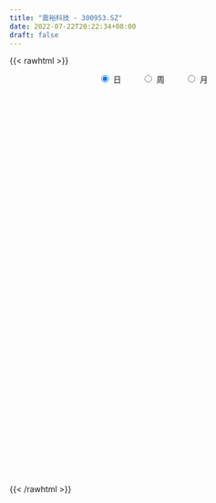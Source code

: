 ```yaml
---
title: "震裕科技 - 300953.SZ"
date: 2022-07-22T20:22:34+08:00
draft: false
---
```

{{< rawhtml >}}
    <div style="text-align: center">
        <label style="padding: 1rem;"><input style="margin-right: .5rem" type="radio" name="period" value="D" checked onclick="period_change(this)">日</label>
        <label style="padding: 1rem;"><input style="margin-right: .5rem" type="radio" name="period" value="W" onclick="period_change(this)">周</label>
        <label style="padding: 1rem;"><input style="margin-right: .5rem" type="radio" name="period" value="M" onclick="period_change(this)">月</label>
    </div>
    <div id="chart" style="height: 700px;"></div> 
    <script type="text/javascript">
        const D_v = [145702.07,144822.83,123323.76,100894.87,75634.67,63100.84,54908.7,45610.31,52425.41,52920.91,37097.73,38816.27,37794.4,45229.2,58926.26,57455.49,38040.42,22759.83,26217.4,27092.7,27567.41,33015.43,28324.55,22886.71,29225.41,46582.59,36323.72,29494.42,26742.69,28339.57,21149.54,15303.97,16992.84,23176.01,14480.44,18058.0,17012.85,16650.81,27128.89,21210.89,49230.08,82774.19,56841.71,56490.94,52840.6,42907.63,29461.24,50396.64,41862.42,32582.75,22829.03,26989.14,40159.66,27284.99,25790.08,30874.06,36427.14,19490.9,13250.04,26500.18,17557.33,18237.23,17567.4,21482.33,16508.47,26950.66,11211.71,22801.64,17387.31,36559.97,25688.58,16801.45,30258.99,20432.46,21284.55,26932.56,27566.79,20260.43,15262.24,24581.53,21838.36,17670.94,18136.12,14202.1,32206.35,15916.66,21847.09,18703.91,16057.64,16287.76,20785.02,28538.26,34573.32,25438.74,23859.2,18356.11,21674.12,23950.54,17787.6,14539.49,15151.75,21519.0,17856.54,21260.92,14326.59,19607.95,15876.71,19089.14,15103.84,14364.77,9585.98,12591.18,38179.38,23159.81,15203.97,20237.79,11555.18,9423.28,10515.51,12821.03,22653.32,20395.72,12955.73,16924.27,18008.27,13932.22,10182.19,15808.61,10430.06,11829.49,13222.45,9690.69,13152.29,11446.82,6202.16,6124.68,7482.04,22488.39,12481.36,15748.74,11098.35,10837.08,13258.08,12737.72,7969.75,13625.78,33688.38,18936.87,17020.15,19520.97,42107.64,42500.04,28038.43,34304.01,27539.84,31827.82,21859.79,14889.81,16927.51,16071.75,17907.01,16785.79,21285.27,17416.9,11297.52,15250.08,6974.14,11462.52,9044.31,6797.1,7340.12,10825.33,9414.25,11505.42,9242.51,9338.62,12197.17,17282.53,8651.32,7824.62,9686.11,5490.84,13222.89,6035.84,7919.45,10187.74,16780.66,10342.53,6097.27,7270.64,10335.99,5930.17,15725.02,9297.25,15382.64,23262.34,20722.28,20249.79,10934.02,8046.21,8501.45,12533.68,18897.16,17485.72,28533.15,18716.27,8853.67,12074.11,15924.96,9844.19,5360.97,9218.16,17005.15,9070.15,19143.53,24831.84,12631.75,11398.29,11080.84,16192.5,15453.69,13595.27,6712.99,4885.61,6391.77,7258.95,11277.66,7279.12,9595.01,7486.46,9735.0,9138.4,8603.27,19601.12,25567.85,11647.31,10738.04,13451.92,8794.49,8049.31,16661.67,29801.66,24996.67,22209.72,24706.78,13607.04,27684.76,17706.7,12078.4,12533.89,7243.01,13302.06,6696.69,5382.85,9040.12,10491.07,12505.18,14013.2,7289.68,13468.05,10549.07,17295.54,9749.41,5544.98,6844.18,7453.61,7110.87,8999.83,10223.13,12211.45,11565.31,9900.94,10950.83,9244.43,7591.36,8294.14,11457.01,5801.58,6630.91,5022.91,5033.28,5493.41,6007.74,9219.36,11407.88,10647.1,9459.3,10971.33,7675.69,12050.85,11874.95,10722.02,30917.17,21220.87,19967.85,18478.87,15822.8,27340.5,26721.92,15431.19,14013.94,13657.48,16745.74,33379.56,15208.36,14226.83,21812.29,13859.79,10163.17,24022.09,24911.17,23283.7,12146.68,13764.79,24002.83,23089.21,32921.34,14294.75,34835.88,17934.26,22267.74,23493.99,15184.55,17676.3,10973.39,15182.41,9501.2,12541.9]
const D_histogram = [0.0,0.7013561254,0.385915413,-0.7196561469,-1.6309899429,-2.2861253291,-2.6415711382,-2.686882569,-2.536328474,-2.6212237149,-2.4922722391,-2.2246216514,-1.8030544508,-1.2883269598,-0.9517677321,-0.4002919617,-0.2666887873,-0.0816694264,0.1822232689,0.2094399794,0.2440382965,0.4653263963,0.6180213054,0.5945039487,0.7571701182,1.0288322483,0.9214558095,0.6196009566,0.594444672,0.5576103387,0.5051819677,0.5128614261,0.4360284381,0.1075947835,-0.0826822991,-0.1506753647,-0.2944687253,-0.2739848553,-0.0431326794,0.1046307599,0.7079780339,1.8272012949,2.233710163,2.5965953907,2.7655217427,2.8615375109,2.6360938814,2.8927192553,3.1174674168,2.8598157868,2.412092884,1.8574661267,1.7278203136,1.5827757383,1.2514715388,1.3457106519,1.6329325586,1.4907327715,1.3150945719,0.4648330574,0.1382633269,-0.0264190395,-0.2883478136,-0.2381855393,-0.2599788397,-0.8069608771,-1.1663175126,-1.271706044,-1.3218082601,-0.3341488899,0.0512595848,0.3088170036,0.5798862674,0.4290781022,0.5849211433,0.9923875932,1.123597226,1.2917480701,1.3998182663,0.6993924829,-0.0482720329,-0.7109361965,-1.5411506534,-2.0783514295,-2.1405374328,-2.1623362499,-1.8151545876,-1.9508456133,-2.1644813683,-2.4382805349,-2.0157589649,-1.0211896104,-0.099510888,0.0027854445,0.8612168008,1.3380458633,1.6497564183,1.2073548623,0.6669180935,0.3803011403,-0.0904472362,-0.364542579,-0.9105277914,-1.0901575086,-1.2331162236,-0.8456460104,-0.605499361,-0.251921039,-0.1713151851,-0.2375584439,-0.4173569223,-0.4473547476,-1.2781446314,-2.015559026,-2.3952882933,-2.2842313009,-2.2548241275,-1.9909217771,-1.6716636628,-1.5884589683,-1.677561828,-1.2707504993,-1.0259209557,-0.5918951716,-0.0466482632,-0.0058075575,0.0096764885,-0.0509167099,-0.1693029154,-0.3096626625,-0.6414407277,-0.7054756619,-0.9215615586,-0.7242969767,-0.5236167977,-0.2918317484,-0.2402982889,0.4695732709,0.9781601776,1.4089147455,1.6821304804,1.9131142576,1.9901162012,1.8197194777,1.6266783593,1.7117593122,2.3297518283,2.6020511255,2.5959901488,2.6740644131,3.4954034495,4.1546720838,4.3620040543,4.9863999064,5.2460893492,5.2445976888,5.1204961299,4.6705965487,4.2125890191,3.8755886653,2.9991293777,2.4088654803,1.6469114096,0.9845658507,0.5332783494,0.3662695945,-0.2132483636,-0.7102999276,-1.2696631853,-1.5391135034,-1.4522275724,-1.6461249585,-1.6006825096,-1.6547637966,-1.6363445571,-1.9296510229,-2.6500090424,-2.4257310135,-2.3144051222,-1.8436671015,-1.4342509537,-1.5607341462,-2.1679978993,-2.5005712592,-3.0137266893,-3.6509704789,-4.0045372798,-3.8699268829,-3.8181367317,-3.9622408353,-4.0676766424,-3.8788070779,-3.6482080906,-3.2133469434,-2.4215088513,-2.0309519159,-1.8707406799,-1.2527726009,-1.3136361147,-1.0790356767,-1.0704960652,-0.5251875472,0.1109119473,1.1621597453,1.7668318724,2.3845351099,2.3025046627,1.6437390184,1.5221943237,1.2520663692,0.8631019023,0.5763437941,0.149108971,0.0943099209,-0.5476437599,-1.6114206772,-2.073495259,-2.3905000905,-2.5211213492,-2.6633645047,-2.1248123657,-1.5639312941,-1.1087046428,-0.88462665,-0.7692097359,-0.7255584649,-0.1742239406,0.0171480185,0.2319310123,0.4036509741,0.5997229726,0.5869002273,0.4386517688,0.2442015819,-0.3014219898,-0.6696368246,-0.7469206494,-0.4395424197,-0.3178008666,-0.2727598057,-0.0439599299,1.1164758135,1.9652839003,2.490660704,2.9498541914,3.2378528835,3.6213492589,3.697472636,3.3336737685,2.7502853463,2.1735533819,1.7430591558,1.2377471201,0.8445023941,0.4482915973,0.3635312558,-0.0782551101,-0.6024182627,-0.8813288696,-1.5131950939,-1.909794484,-2.2263255895,-2.1078816084,-2.0143223706,-1.9858134907,-2.160333076,-2.2131855262,-2.4748875397,-2.4282125643,-1.5265669675,-1.1449768942,-0.6389580202,-0.061512493,0.5388677236,0.7558848106,1.1707089895,1.6704227072,1.860212288,2.0132280563,2.0705962138,2.00348994,1.9632542889,1.9636604313,2.0150374947,2.1383012663,1.5881872073,1.139647012,1.1305132897,1.0468869004,1.0991717057,0.9588954998,0.9219883631,1.5738410436,2.0631467089,2.5127541265,2.3440350645,1.9788868778,1.8613546731,1.9302983227,1.6371333858,1.5058050276,1.6708181083,2.009113871,2.5613419897,2.4827981634,2.6014997501,2.4672802026,2.3125169684,1.8031042153,0.7117308272,-0.363344709,-1.3537889261,-1.9815491119,-2.2475585469,-2.8127651737,-2.8332121656,-2.1128445875,-1.6031017455,-1.8374792136,-2.0093265947,-2.2311395818,-1.6551581608,-1.1671515597,-0.8471907154,-0.9530862626,-1.0839660237,-1.0852422709,-1.2216397437]
const D_fast = [0.0,0.8766951567,0.6577332976,-0.6277522991,-1.9468335808,-3.1735002992,-4.1893388928,-4.906370966,-5.3898989895,-6.130100159,-6.624216743,-6.9127215682,-6.9419179803,-6.7492722293,-6.6506549346,-6.1992521546,-6.1323211771,-5.9677191727,-5.6582706602,-5.5786939548,-5.4830860637,-5.1454663648,-4.8382661292,-4.7131574988,-4.3611987998,-3.8323286077,-3.7093410941,-3.8562957077,-3.7328408243,-3.6302725729,-3.5564054521,-3.4205106371,-3.3883365156,-3.6898714743,-3.9008191318,-4.0064810385,-4.2238915804,-4.2719039242,-4.0518349181,-3.8779137889,-3.0975720064,-1.5215484217,-0.5566120129,0.4554220625,1.3157288502,2.1271289961,2.560708837,3.5405140247,4.5446290405,5.0019313572,5.1572316753,5.0669714497,5.369280715,5.6199300743,5.6014937595,6.0321605356,6.7276155819,6.9580989877,7.1112344311,6.377181181,6.0851772821,5.9138901558,5.5798744284,5.5704903179,5.4837023075,4.7349800508,4.0840440372,3.6607289948,3.2801747137,4.1842968614,4.5825202323,4.917281902,5.3333227327,5.2897840931,5.59185742,6.2474207681,6.6595297074,7.1506175691,7.6086423318,7.0830646691,6.3233321452,5.4829339325,4.2674318122,3.2106431787,2.6133228172,2.0509399377,1.944332953,1.320930524,0.5661744269,-0.3171948734,-0.3986130446,0.3406589073,1.2374599076,1.3404526013,2.4141881578,3.2255286861,3.9496783457,3.8091155053,3.4354082599,3.2438665917,2.7505064062,2.3852754187,1.6116582584,1.159489164,0.7082513931,0.8843101037,0.9730819128,1.2636799751,1.3014570327,1.175824163,0.891686454,0.7498499418,-0.4004760998,-1.6417802509,-2.6203315916,-3.0803324243,-3.6146312828,-3.8484593767,-3.9471171781,-4.2610272256,-4.7695205423,-4.6803968384,-4.6920475338,-4.4059955426,-3.8724107,-3.8330218837,-3.8151187156,-3.8884410914,-4.0491530258,-4.2669284385,-4.7590666856,-4.9994705353,-5.4459468216,-5.4297564839,-5.3599805043,-5.2011533921,-5.2096945049,-4.3824296273,-3.6293026763,-2.846319422,-2.1525710669,-1.4433087253,-0.8687777315,-0.5842445855,-0.3706161141,0.1424046669,1.3428351401,2.2656472186,2.9085837791,3.6551741466,5.3503640455,7.0483007007,8.3461336848,10.2171295134,11.7883412936,13.0979990553,14.254021529,14.971771085,15.5669108102,16.1988076227,16.0721306795,16.0840831522,15.7338569339,15.3176528377,14.9996849237,14.9242435675,14.2914135184,13.6167869726,12.7400079185,12.0857792246,11.8096082625,11.2041796367,10.8494514583,10.3816792221,9.9910123223,9.2152931008,7.8324328207,7.4502780962,6.9830027069,6.9928239523,7.0436773616,6.5270106326,5.3777474046,4.42003123,3.1534441276,1.6034577182,0.2487565973,-0.5841147264,-1.4868587581,-2.6215230706,-3.7438780383,-4.5247102433,-5.2061632787,-5.5746388673,-5.3881779881,-5.5053590316,-5.8128329656,-5.5080580368,-5.8973305793,-5.9324890604,-6.1915734652,-5.777561834,-5.1137343528,-3.7719466184,-2.7255665232,-1.5117295082,-1.0181337898,-1.2659646795,-1.0069607933,-0.9640721554,-1.1372611468,-1.2799333065,-1.6698908868,-1.7011124567,-2.4799770774,-3.9466091641,-4.9270575605,-5.8416874146,-6.6025890107,-7.4106732924,-7.4033242448,-7.2334259968,-7.0553755062,-7.0524541759,-7.1293396957,-7.2670780409,-6.7592995018,-6.5636405381,-6.2908747911,-6.0182420858,-5.6722393442,-5.5383370327,-5.576922549,-5.7103223404,-6.3313014096,-6.8669254506,-7.1309394376,-6.9334468128,-6.8911554764,-6.914304367,-6.6964944737,-5.2569397769,-3.916810715,-2.7687687353,-1.5721117001,-0.4746497871,0.8141839031,1.8146754392,2.2842950138,2.3884779282,2.3551343092,2.360404872,2.1645296164,1.9824104889,1.6982725914,1.7043950639,1.2430449205,0.5682772022,0.0690343778,-0.9411306199,-1.815178631,-2.6882911339,-3.0968175549,-3.5068389097,-3.9747834025,-4.6893862569,-5.2955350886,-6.175958987,-6.7363371527,-6.2163332978,-6.120987448,-5.774708079,-5.2126406751,-4.4775435276,-4.071555238,-3.3640538117,-2.4467344172,-1.7918917644,-1.1355689821,-0.5605517711,-0.1267855599,0.3237923612,0.8151136115,1.3702500485,2.0280891368,1.8750218796,1.7113934373,1.9848880373,2.1629833731,2.4900611049,2.5895087739,2.783098728,3.8284116694,4.833504012,5.9112999611,6.3285896653,6.458163198,6.8059696616,7.3574878919,7.4736063015,7.7187292001,8.3014468079,9.1420210384,10.3345846545,10.876740369,11.6458168933,12.1284173964,12.5517834043,12.493146705,11.5797060238,10.4137943103,9.0849028617,7.9617553979,7.1338563262,5.865458406,5.1367083727,5.3288648039,5.4378322094,4.7440849379,4.0699059083,3.2903080256,3.4524999065,3.6487186176,3.7568817832,3.4127146703,3.0108434033,2.7382565883,2.2964491796]
const D_slow = [0.0,0.1753390313,0.2718178846,0.0919038479,-0.3158436379,-0.8873749701,-1.5477677547,-2.2194883969,-2.8535705154,-3.5088764442,-4.1319445039,-4.6880999168,-5.1388635295,-5.4609452694,-5.6988872025,-5.7989601929,-5.8656323897,-5.8860497463,-5.8404939291,-5.7881339342,-5.7271243601,-5.6107927611,-5.4562874347,-5.3076614475,-5.118368918,-4.8611608559,-4.6307969035,-4.4758966644,-4.3272854964,-4.1878829117,-4.0615874198,-3.9333720632,-3.8243649537,-3.7974662578,-3.8181368326,-3.8558056738,-3.9294228551,-3.9979190689,-4.0087022388,-3.9825445488,-3.8055500403,-3.3487497166,-2.7903221758,-2.1411733282,-1.4497928925,-0.7344085148,-0.0753850444,0.6477947694,1.4271616236,2.1421155703,2.7451387913,3.209505323,3.6414604014,4.037154336,4.3500222207,4.6864498837,5.0946830233,5.4673662162,5.7961398592,5.9123481235,5.9469139552,5.9403091954,5.868222242,5.8086758572,5.7436811472,5.5419409279,5.2503615498,4.9324350388,4.6019829738,4.5184457513,4.5312606475,4.6084648984,4.7534364653,4.8607059908,5.0069362767,5.255033175,5.5359324814,5.858869499,6.2088240655,6.3836721863,6.3716041781,6.1938701289,5.8085824656,5.2889946082,4.75386025,4.2132761875,3.7594875406,3.2717761373,2.7306557952,2.1210856615,1.6171459203,1.3618485177,1.3369707957,1.3376671568,1.552971357,1.8874828228,2.2999219274,2.601760643,2.7684901664,2.8635654514,2.8409536424,2.7498179976,2.5221860498,2.2496466726,1.9413676167,1.7299561141,1.5785812739,1.5156010141,1.4727722178,1.4133826069,1.3090433763,1.1972046894,0.8776685316,0.3737787751,-0.2250432983,-0.7961011235,-1.3598071553,-1.8575375996,-2.2754535153,-2.6725682574,-3.0919587144,-3.4096463392,-3.6661265781,-3.814100371,-3.8257624368,-3.8272143262,-3.8247952041,-3.8375243815,-3.8798501104,-3.957265776,-4.1176259579,-4.2939948734,-4.524385263,-4.7054595072,-4.8363637066,-4.9093216437,-4.969396216,-4.8520028982,-4.6074628538,-4.2552341675,-3.8347015474,-3.356422983,-2.8588939327,-2.4039640632,-1.9972944734,-1.5693546453,-0.9869166883,-0.3364039069,0.3125936303,0.9811097336,1.8549605959,2.8936286169,3.9841296305,5.2307296071,6.5422519444,7.8534013666,9.1335253991,10.3011745362,11.354321791,12.3232189574,13.0730013018,13.6752176719,14.0869455243,14.333086987,14.4664065743,14.557973973,14.504661882,14.3270869002,14.0096711038,13.624892728,13.2618358349,12.8503045953,12.4501339679,12.0364430187,11.6273568794,11.1449441237,10.4824418631,9.8760091097,9.2974078292,8.8364910538,8.4779283154,8.0877447788,7.545745304,6.9206024892,6.1671708169,5.2544281971,4.2532938772,3.2858121564,2.3312779735,1.3407177647,0.3237986041,-0.6459031654,-1.557955188,-2.3612919239,-2.9666691367,-3.4744071157,-3.9420922857,-4.2552854359,-4.5836944646,-4.8534533837,-5.1210774,-5.2523742868,-5.2246463,-4.9341063637,-4.4923983956,-3.8962646181,-3.3206384525,-2.9097036979,-2.5291551169,-2.2161385246,-2.0003630491,-1.8562771005,-1.8189998578,-1.7954223776,-1.9323333175,-2.3351884868,-2.8535623016,-3.4511873242,-4.0814676615,-4.7473087877,-5.2785118791,-5.6694947026,-5.9466708634,-6.1678275259,-6.3601299598,-6.541519576,-6.5850755612,-6.5807885566,-6.5228058035,-6.42189306,-6.2719623168,-6.12523726,-6.0155743178,-5.9545239223,-6.0298794198,-6.1972886259,-6.3840187883,-6.4939043932,-6.5733546098,-6.6415445613,-6.6525345438,-6.3734155904,-5.8820946153,-5.2594294393,-4.5219658915,-3.7125026706,-2.8071653559,-1.8827971969,-1.0493787547,-0.3618074182,0.1815809273,0.6173457163,0.9267824963,1.1379080948,1.2499809941,1.3408638081,1.3213000306,1.1706954649,0.9503632475,0.572064474,0.094615853,-0.4619655444,-0.9889359465,-1.4925165391,-1.9889699118,-2.5290531808,-3.0823495624,-3.7010714473,-4.3081245884,-4.6897663302,-4.9760105538,-5.1357500588,-5.1511281821,-5.0164112512,-4.8274400486,-4.5347628012,-4.1171571244,-3.6521040524,-3.1487970383,-2.6311479849,-2.1302754999,-1.6394619277,-1.1485468198,-0.6447874462,-0.1102121296,0.2868346722,0.5717464252,0.8543747477,1.1160964728,1.3908893992,1.6306132741,1.8611103649,2.2545706258,2.770357303,3.3985458347,3.9845546008,4.4792763202,4.9446149885,5.4271895692,5.8364729156,6.2129241725,6.6306286996,7.1329071674,7.7732426648,8.3939422056,9.0443171432,9.6611371938,10.2392664359,10.6900424897,10.8679751965,10.7771390193,10.4386917878,9.9433045098,9.3814148731,8.6782235797,7.9699205383,7.4417093914,7.040933955,6.5815641516,6.0792325029,5.5214476075,5.1076580673,4.8158701773,4.6040724985,4.3658009329,4.0948094269,3.8234988592,3.5180889233]
const D_data = [['2021-03-18', 95.0, 96.02, 94.0, 106.94],['2021-03-19', 88.74, 107.01, 88.17, 120.9],['2021-03-22', 110.5, 95.78, 93.0, 114.5],['2021-03-23', 91.0, 81.91, 81.88, 92.5],['2021-03-24', 77.5, 77.91, 77.03, 85.39],['2021-03-25', 77.01, 75.21, 74.67, 81.6],['2021-03-26', 74.18, 74.07, 72.85, 75.68],['2021-03-29', 73.9, 74.46, 72.77, 75.76],['2021-03-30', 75.7, 74.74, 74.53, 78.38],['2021-03-31', 73.4, 69.44, 69.26, 73.4],['2021-04-01', 69.48, 69.64, 67.9, 70.61],['2021-04-02', 70.0, 69.93, 68.01, 70.87],['2021-04-06', 69.89, 71.41, 69.71, 72.68],['2021-04-07', 71.11, 73.12, 70.66, 73.65],['2021-04-08', 73.79, 71.5, 71.5, 76.99],['2021-04-09', 70.0, 75.24, 68.8, 75.99],['2021-04-12', 74.8, 70.76, 70.58, 74.8],['2021-04-13', 70.01, 71.29, 70.01, 72.6],['2021-04-14', 71.4, 72.7, 71.29, 73.49],['2021-04-15', 72.54, 69.85, 69.5, 72.73],['2021-04-16', 69.85, 69.47, 67.55, 70.22],['2021-04-19', 69.47, 71.98, 69.22, 72.85],['2021-04-20', 71.87, 71.78, 70.71, 73.34],['2021-04-21', 70.9, 69.64, 69.12, 71.3],['2021-04-22', 70.0, 72.15, 69.17, 72.44],['2021-04-23', 73.81, 74.7, 72.77, 76.79],['2021-04-26', 72.9, 70.5, 70.5, 72.9],['2021-04-27', 70.04, 66.92, 66.66, 70.48],['2021-04-28', 67.2, 69.36, 67.06, 70.69],['2021-04-29', 68.88, 68.9, 68.29, 72.37],['2021-04-30', 68.67, 68.3, 66.68, 69.38],['2021-05-06', 68.82, 68.77, 68.0, 69.51],['2021-05-07', 68.99, 67.35, 66.78, 69.01],['2021-05-10', 66.99, 62.77, 62.08, 67.3],['2021-05-11', 62.2, 62.56, 61.4, 63.88],['2021-05-12', 62.0, 62.75, 61.15, 63.35],['2021-05-13', 61.96, 60.49, 60.45, 62.79],['2021-05-14', 60.53, 61.42, 60.05, 61.7],['2021-05-17', 62.0, 64.04, 60.78, 65.5],['2021-05-18', 63.31, 63.48, 63.05, 66.26],['2021-05-19', 63.72, 71.0, 62.85, 73.01],['2021-05-20', 73.8, 82.65, 73.8, 84.5],['2021-05-21', 79.9, 79.05, 77.9, 82.68],['2021-05-24', 79.62, 82.18, 79.5, 83.99],['2021-05-25', 84.13, 83.09, 82.03, 87.78],['2021-05-26', 83.5, 85.0, 80.47, 87.43],['2021-05-27', 82.0, 82.77, 81.51, 85.32],['2021-05-28', 82.21, 91.16, 82.1, 96.36],['2021-05-31', 93.8, 94.63, 92.02, 98.77],['2021-06-01', 95.6, 91.15, 90.34, 95.8],['2021-06-02', 91.21, 89.32, 88.61, 93.5],['2021-06-03', 89.13, 87.4, 87.22, 92.66],['2021-06-04', 86.12, 92.8, 86.12, 94.7],['2021-06-07', 92.8, 93.74, 91.0, 96.09],['2021-06-08', 93.78, 91.85, 91.5, 96.49],['2021-06-09', 92.34, 98.23, 90.28, 99.5],['2021-06-10', 102.02, 103.58, 97.0, 105.77],['2021-06-11', 103.53, 100.6, 99.2, 104.7],['2021-06-15', 99.8, 101.25, 98.97, 104.48],['2021-06-16', 100.98, 91.56, 90.3, 100.99],['2021-06-17', 91.76, 96.02, 91.76, 97.89],['2021-06-18', 97.18, 97.61, 93.88, 99.59],['2021-06-21', 97.01, 95.95, 94.06, 98.91],['2021-06-22', 96.3, 99.91, 95.84, 102.78],['2021-06-23', 98.9, 99.71, 98.44, 102.9],['2021-06-24', 99.02, 91.96, 90.9, 99.5],['2021-06-25', 92.0, 91.83, 90.68, 93.53],['2021-06-28', 92.68, 93.5, 91.51, 97.83],['2021-06-29', 93.5, 93.41, 91.05, 94.98],['2021-06-30', 93.53, 108.95, 93.0, 112.0],['2021-07-01', 108.9, 105.66, 104.61, 113.01],['2021-07-02', 105.64, 106.6, 103.68, 108.3],['2021-07-05', 107.69, 109.23, 103.11, 111.11],['2021-07-06', 108.0, 105.36, 101.99, 109.21],['2021-07-07', 105.1, 110.33, 103.79, 112.78],['2021-07-08', 111.05, 116.38, 109.0, 117.8],['2021-07-09', 117.72, 116.0, 114.52, 121.39],['2021-07-12', 118.62, 119.06, 114.0, 123.88],['2021-07-13', 117.89, 121.0, 116.18, 124.51],['2021-07-14', 121.0, 111.0, 110.9, 121.81],['2021-07-15', 108.0, 107.65, 105.58, 112.0],['2021-07-16', 108.07, 105.48, 102.67, 109.99],['2021-07-19', 105.23, 99.28, 98.8, 107.49],['2021-07-20', 98.45, 98.58, 95.93, 100.3],['2021-07-21', 99.0, 101.93, 97.9, 102.99],['2021-07-22', 102.0, 101.12, 98.48, 104.54],['2021-07-23', 100.0, 105.6, 98.9, 109.98],['2021-07-26', 107.0, 99.11, 96.04, 107.94],['2021-07-27', 98.89, 95.96, 94.76, 103.48],['2021-07-28', 94.25, 92.38, 86.94, 96.36],['2021-07-29', 95.02, 99.99, 93.5, 102.0],['2021-07-30', 99.9, 110.0, 99.87, 114.0],['2021-08-02', 116.0, 114.03, 111.96, 121.5],['2021-08-03', 115.75, 106.69, 106.0, 117.72],['2021-08-04', 108.69, 119.33, 108.66, 124.38],['2021-08-05', 116.99, 119.3, 116.0, 123.1],['2021-08-06', 120.44, 120.87, 119.03, 127.57],['2021-08-09', 120.0, 112.56, 109.0, 120.0],['2021-08-10', 112.1, 109.8, 106.88, 114.5],['2021-08-11', 108.97, 111.56, 107.0, 113.88],['2021-08-12', 111.8, 107.72, 106.01, 111.8],['2021-08-13', 110.14, 108.38, 107.71, 115.93],['2021-08-16', 107.03, 102.61, 100.73, 107.03],['2021-08-17', 106.6, 104.77, 103.37, 110.27],['2021-08-18', 103.1, 103.72, 102.01, 107.0],['2021-08-19', 103.67, 110.46, 102.7, 112.12],['2021-08-20', 108.35, 109.97, 106.74, 111.98],['2021-08-23', 111.0, 112.88, 108.0, 113.41],['2021-08-24', 113.09, 110.68, 109.59, 113.45],['2021-08-25', 110.09, 108.92, 104.5, 111.49],['2021-08-26', 107.56, 106.76, 106.1, 110.75],['2021-08-27', 106.76, 107.9, 103.3, 108.5],['2021-08-30', 95.1, 94.98, 92.1, 99.29],['2021-08-31', 93.5, 90.66, 89.14, 94.73],['2021-09-01', 91.1, 90.35, 90.0, 94.48],['2021-09-02', 90.6, 93.82, 87.01, 94.7],['2021-09-03', 93.8, 91.2, 90.66, 95.5],['2021-09-06', 92.0, 93.0, 90.33, 95.13],['2021-09-07', 93.91, 93.51, 91.59, 93.99],['2021-09-08', 93.0, 89.98, 89.0, 94.5],['2021-09-09', 90.17, 86.08, 84.01, 91.35],['2021-09-10', 86.6, 91.51, 85.5, 92.39],['2021-09-13', 90.75, 89.82, 88.9, 95.0],['2021-09-14', 89.83, 92.85, 88.25, 95.98],['2021-09-15', 93.93, 96.1, 93.6, 98.43],['2021-09-16', 95.99, 90.8, 90.8, 97.88],['2021-09-17', 90.78, 90.09, 89.3, 92.75],['2021-09-22', 87.3, 88.45, 86.0, 91.29],['2021-09-23', 89.25, 86.6, 86.6, 90.33],['2021-09-24', 86.01, 84.87, 84.41, 87.95],['2021-09-27', 84.87, 80.23, 79.41, 85.0],['2021-09-28', 83.05, 81.37, 81.15, 87.01],['2021-09-29', 81.0, 77.42, 77.22, 81.98],['2021-09-30', 78.5, 81.23, 78.0, 82.5],['2021-10-08', 83.65, 81.17, 81.01, 83.85],['2021-10-11', 80.79, 81.71, 79.35, 82.1],['2021-10-12', 81.64, 79.3, 78.6, 82.31],['2021-10-13', 79.54, 89.01, 79.3, 90.4],['2021-10-14', 87.99, 89.7, 86.27, 90.34],['2021-10-15', 87.98, 91.6, 87.06, 94.0],['2021-10-18', 90.9, 92.2, 90.5, 93.9],['2021-10-19', 92.8, 93.97, 92.0, 95.37],['2021-10-20', 94.88, 94.0, 92.5, 95.27],['2021-10-21', 93.87, 91.8, 90.83, 93.87],['2021-10-22', 91.8, 91.6, 90.01, 93.2],['2021-10-25', 90.5, 95.88, 90.5, 96.62],['2021-10-26', 98.0, 105.91, 98.0, 106.88],['2021-10-27', 104.79, 105.88, 104.01, 108.31],['2021-10-28', 105.96, 105.2, 104.05, 109.58],['2021-10-29', 107.1, 108.66, 106.38, 110.0],['2021-11-01', 108.9, 123.1, 108.9, 128.95],['2021-11-02', 125.0, 128.5, 123.11, 131.45],['2021-11-03', 130.0, 129.1, 127.7, 135.59],['2021-11-04', 131.16, 141.0, 131.15, 142.79],['2021-11-05', 141.18, 143.78, 139.39, 149.46],['2021-11-08', 144.8, 146.45, 143.69, 157.71],['2021-11-09', 148.29, 149.95, 142.66, 152.76],['2021-11-10', 149.3, 149.63, 144.0, 150.85],['2021-11-11', 147.0, 152.18, 146.31, 159.66],['2021-11-12', 149.38, 156.48, 149.38, 162.05],['2021-11-15', 155.0, 151.0, 148.19, 161.75],['2021-11-16', 152.81, 154.69, 150.02, 157.96],['2021-11-17', 152.1, 152.48, 146.24, 158.3],['2021-11-18', 152.48, 152.95, 150.1, 158.47],['2021-11-19', 155.9, 155.24, 150.0, 157.36],['2021-11-22', 155.82, 159.56, 155.5, 164.95],['2021-11-23', 159.14, 154.5, 153.03, 159.15],['2021-11-24', 156.05, 154.3, 151.33, 160.88],['2021-11-25', 157.25, 151.88, 148.0, 157.36],['2021-11-26', 152.5, 154.11, 150.0, 155.9],['2021-11-29', 154.0, 158.8, 151.5, 159.3],['2021-11-30', 162.73, 155.61, 152.35, 164.0],['2021-12-01', 155.61, 158.71, 154.66, 165.0],['2021-12-02', 158.01, 157.88, 154.47, 162.4],['2021-12-03', 157.87, 159.06, 154.4, 162.0],['2021-12-06', 159.8, 154.6, 153.85, 161.0],['2021-12-07', 154.5, 146.2, 143.54, 157.5],['2021-12-08', 145.98, 156.11, 143.96, 158.97],['2021-12-09', 158.89, 155.07, 150.88, 159.0],['2021-12-10', 155.0, 160.78, 152.57, 162.28],['2021-12-13', 159.73, 162.32, 158.48, 168.2],['2021-12-14', 160.71, 156.35, 154.59, 164.69],['2021-12-15', 156.61, 147.95, 147.43, 156.61],['2021-12-16', 150.54, 148.0, 145.17, 150.54],['2021-12-17', 150.38, 142.16, 141.23, 152.0],['2021-12-20', 142.16, 135.62, 133.04, 142.16],['2021-12-21', 135.65, 134.09, 129.71, 138.95],['2021-12-22', 133.26, 136.99, 133.26, 139.31],['2021-12-23', 138.8, 133.77, 132.3, 138.8],['2021-12-24', 133.79, 128.2, 125.73, 134.98],['2021-12-27', 129.77, 124.9, 123.59, 132.63],['2021-12-28', 124.22, 125.6, 122.89, 129.98],['2021-12-29', 125.0, 124.08, 119.69, 128.89],['2021-12-30', 124.09, 125.41, 121.82, 125.97],['2021-12-31', 126.9, 130.57, 125.18, 132.37],['2022-01-04', 136.77, 126.5, 124.59, 139.98],['2022-01-05', 124.03, 123.01, 117.3, 126.98],['2022-01-06', 120.37, 129.02, 120.37, 131.81],['2022-01-07', 127.99, 120.36, 120.08, 130.64],['2022-01-10', 118.5, 122.9, 118.5, 125.87],['2022-01-11', 123.0, 119.15, 118.52, 124.67],['2022-01-12', 118.91, 126.0, 118.91, 127.01],['2022-01-13', 129.0, 129.43, 122.76, 132.2],['2022-01-14', 129.0, 139.0, 126.11, 140.65],['2022-01-17', 144.0, 138.4, 136.01, 147.6],['2022-01-18', 138.68, 142.95, 137.6, 143.89],['2022-01-19', 140.01, 137.0, 132.59, 142.0],['2022-01-20', 135.99, 128.9, 128.18, 137.92],['2022-01-21', 124.98, 134.4, 120.6, 134.58],['2022-01-24', 136.24, 132.25, 130.19, 139.0],['2022-01-25', 130.85, 129.52, 128.01, 135.2],['2022-01-26', 130.21, 129.27, 124.0, 133.69],['2022-01-27', 130.5, 125.6, 122.52, 132.74],['2022-01-28', 126.58, 128.8, 123.19, 132.92],['2022-02-07', 131.26, 119.1, 115.0, 136.03],['2022-02-08', 118.0, 108.01, 104.15, 118.5],['2022-02-09', 107.78, 109.56, 104.11, 111.2],['2022-02-10', 109.48, 107.02, 105.0, 110.63],['2022-02-11', 107.02, 105.63, 104.0, 108.0],['2022-02-14', 105.0, 102.03, 101.18, 107.54],['2022-02-15', 104.01, 109.0, 102.85, 112.0],['2022-02-16', 109.48, 110.0, 106.81, 112.8],['2022-02-17', 110.28, 109.53, 107.49, 113.9],['2022-02-18', 108.0, 106.81, 105.91, 109.52],['2022-02-21', 106.81, 104.81, 103.99, 108.0],['2022-02-22', 104.03, 102.82, 100.41, 105.73],['2022-02-23', 98.55, 109.5, 98.55, 110.77],['2022-02-24', 108.41, 106.0, 103.8, 111.22],['2022-02-25', 107.99, 106.56, 106.03, 112.99],['2022-02-28', 106.56, 106.4, 104.08, 107.18],['2022-03-01', 106.42, 107.2, 105.18, 109.75],['2022-03-02', 106.1, 104.67, 102.68, 108.86],['2022-03-03', 105.88, 102.08, 102.0, 108.0],['2022-03-04', 103.0, 99.99, 98.6, 103.0],['2022-03-07', 100.0, 92.7, 91.18, 100.0],['2022-03-08', 94.74, 91.18, 91.0, 96.48],['2022-03-09', 92.0, 92.15, 89.18, 94.18],['2022-03-10', 96.06, 96.2, 94.5, 97.99],['2022-03-11', 94.28, 93.8, 92.88, 96.87],['2022-03-14', 94.0, 92.11, 90.05, 94.87],['2022-03-15', 92.11, 94.08, 89.76, 99.8],['2022-03-16', 97.01, 109.03, 94.66, 109.03],['2022-03-17', 113.86, 110.94, 108.95, 114.86],['2022-03-18', 110.92, 111.61, 104.51, 112.71],['2022-03-21', 111.38, 114.94, 109.22, 116.0],['2022-03-22', 117.19, 116.72, 111.34, 117.45],['2022-03-23', 125.0, 122.03, 122.01, 132.0],['2022-03-24', 123.04, 122.03, 119.04, 125.0],['2022-03-25', 121.15, 118.35, 117.12, 121.5],['2022-03-28', 116.67, 115.37, 112.0, 118.04],['2022-03-29', 115.5, 114.27, 112.5, 118.8],['2022-03-30', 114.38, 115.0, 114.0, 118.5],['2022-03-31', 114.78, 112.83, 111.1, 115.01],['2022-04-01', 112.83, 112.78, 112.02, 115.55],['2022-04-06', 109.22, 111.29, 108.0, 112.8],['2022-04-07', 110.48, 114.4, 108.0, 117.03],['2022-04-08', 115.44, 108.8, 108.17, 116.55],['2022-04-11', 107.72, 105.05, 104.03, 109.77],['2022-04-12', 103.27, 105.5, 103.27, 109.25],['2022-04-13', 104.05, 97.75, 97.38, 105.1],['2022-04-14', 99.4, 96.58, 95.0, 101.36],['2022-04-15', 95.54, 93.96, 91.46, 96.82],['2022-04-18', 92.07, 97.03, 90.74, 97.56],['2022-04-19', 97.52, 95.46, 94.52, 100.74],['2022-04-20', 95.0, 93.12, 91.14, 96.46],['2022-04-21', 93.37, 88.19, 87.83, 93.37],['2022-04-22', 87.71, 86.94, 86.02, 88.86],['2022-04-25', 86.89, 81.1, 80.55, 86.89],['2022-04-26', 81.29, 81.84, 80.51, 86.0],['2022-04-27', 83.5, 92.9, 81.14, 93.3],['2022-04-28', 92.0, 88.1, 86.27, 92.33],['2022-04-29', 90.0, 90.63, 86.05, 91.8],['2022-05-05', 90.0, 93.45, 88.06, 95.35],['2022-05-06', 90.01, 96.4, 89.15, 96.5],['2022-05-09', 94.02, 93.63, 92.0, 97.97],['2022-05-10', 91.87, 97.93, 91.05, 99.5],['2022-05-11', 95.82, 102.0, 95.82, 103.99],['2022-05-12', 101.07, 100.85, 100.39, 103.98],['2022-05-13', 100.86, 102.39, 100.0, 103.77],['2022-05-16', 100.5, 102.99, 100.5, 105.5],['2022-05-17', 103.07, 102.7, 100.6, 104.96],['2022-05-18', 102.45, 104.07, 102.04, 105.88],['2022-05-19', 102.55, 105.85, 102.14, 106.0],['2022-05-20', 107.1, 108.1, 104.5, 109.55],['2022-05-23', 112.62, 111.09, 105.5, 112.62],['2022-05-24', 111.0, 103.0, 103.0, 111.0],['2022-05-25', 102.18, 102.72, 99.0, 104.84],['2022-05-26', 102.8, 108.0, 100.0, 109.2],['2022-05-27', 108.46, 107.83, 106.02, 112.6],['2022-05-30', 109.5, 110.49, 107.84, 114.8],['2022-05-31', 111.84, 108.88, 105.05, 111.84],['2022-06-01', 109.01, 110.7, 107.0, 111.77],['2022-06-02', 110.49, 122.3, 110.0, 123.5],['2022-06-06', 120.0, 125.18, 119.6, 126.0],['2022-06-07', 124.29, 129.51, 124.01, 132.0],['2022-06-08', 128.11, 125.0, 120.3, 130.0],['2022-06-09', 125.01, 123.43, 121.0, 126.29],['2022-06-10', 123.0, 127.44, 120.06, 128.58],['2022-06-13', 128.71, 131.91, 125.0, 133.99],['2022-06-14', 130.26, 129.0, 125.88, 131.99],['2022-06-15', 129.0, 132.0, 129.0, 135.61],['2022-06-16', 132.0, 138.0, 130.28, 139.07],['2022-06-17', 138.0, 144.0, 135.0, 146.29],['2022-06-20', 144.11, 152.0, 142.89, 155.3],['2022-06-21', 152.01, 148.56, 144.93, 155.0],['2022-06-22', 152.54, 154.43, 149.32, 158.99],['2022-06-23', 154.69, 154.59, 152.0, 162.66],['2022-06-24', 154.21, 156.89, 152.0, 158.49],['2022-06-27', 158.64, 153.79, 151.37, 158.64],['2022-06-28', 155.75, 144.7, 141.63, 155.78],['2022-06-29', 145.41, 140.71, 136.28, 145.98],['2022-06-30', 140.71, 136.99, 133.67, 141.83],['2022-07-01', 135.0, 137.26, 131.0, 137.99],['2022-07-04', 137.14, 139.05, 135.76, 142.85],['2022-07-05', 137.16, 132.3, 128.74, 140.12],['2022-07-06', 135.0, 136.46, 133.17, 143.6],['2022-07-07', 137.01, 146.76, 134.0, 148.58],['2022-07-08', 149.09, 147.0, 143.63, 149.9],['2022-07-11', 142.5, 138.01, 133.61, 148.39],['2022-07-12', 136.26, 137.05, 136.0, 143.86],['2022-07-13', 137.92, 134.48, 132.28, 140.28],['2022-07-14', 135.0, 144.64, 132.5, 146.9],['2022-07-15', 144.35, 146.0, 142.0, 148.8],['2022-07-18', 143.5, 145.95, 142.58, 150.74],['2022-07-19', 145.02, 141.11, 140.5, 147.0],['2022-07-20', 141.12, 139.94, 134.81, 141.97],['2022-07-21', 139.9, 140.9, 137.4, 145.5],['2022-07-22', 140.79, 138.43, 135.4, 147.82]]
const W_v = [290524.9,417862.84,226870.63,199405.35,141677.76,160034.69,142049.94,32296.81,89378.11,237185.76,232097.05,164423.0,139867.17,75544.78,93720.57,119238.95,126475.35,99613.5,102308.32,100372.59,123901.49,92948.38,88928.71,70734.91,108336.13,75808.86,72002.68,38068.16,47512.25,6202.16,64325.21,55900.98,102792.15,174489.96,101576.68,84692.49,49528.15,48327.63,55294.26,42355.13,50678.84,56671.07,75168.43,65464.22,84102.16,50498.62,79086.25,56840.06,41802.51,54564.25,70199.61,101719.03,95783.68,45158.5,32036.37,62615.54,36703.05,52900.66,20195.26,39775.0,30776.7,50161.3,65564.99,102830.89,86570.27,98486.83,94526.81,108072.92,113716.42,65875.2]
const W_histogram = [0.0,-2.1021538462,-3.5689586675,-3.9494353946,-4.3271756521,-3.9715421644,-3.9080345982,-3.6742416028,-3.6554104403,-2.2604247715,-0.4231411115,0.9278463991,2.2942139663,2.904772639,2.824926598,3.6215483316,4.5748077628,4.2945984582,3.9251955654,3.783445856,4.196092552,3.4342481824,2.8669180676,2.2111391655,0.5956072358,-0.4526094927,-1.1996677606,-1.9585765479,-2.5798338577,-2.8478993536,-2.2046003946,-1.6843921492,-0.1760365391,3.0255484335,5.682896533,6.9572542212,7.2891393301,7.3843008923,7.1031388256,5.2866026068,2.8882905215,1.2866155284,-0.5375389869,-0.5631494014,-0.9419636526,-1.5839718949,-3.4749560601,-4.4877653806,-4.9780893175,-5.5072075101,-5.9961011884,-4.8888640468,-3.5345650585,-2.8739465347,-2.574723811,-3.2048942356,-3.878196972,-3.850912189,-3.2444252862,-2.2852641738,-1.1679948763,-0.3891630673,1.0782743762,2.3025145865,4.033696612,5.748464087,5.2745999555,5.3160875807,4.9808947048,3.9965426349]
const W_fast = [0.0,-2.6276923077,-4.986736796,-6.3545723717,-7.8141065422,-8.4513585956,-9.364859679,-10.0496270842,-10.9446485318,-10.1147690559,-8.3832706738,-6.8003215634,-4.8604005046,-3.5236486722,-2.8972630637,-1.1952542471,0.9017071248,1.6951474347,2.3070434332,3.1111551878,4.5728250219,4.6695426979,4.8189420999,4.7159479893,3.2493178685,2.0879487668,1.0409735588,-0.2075793655,-1.4737951397,-2.453835474,-2.3616866137,-2.2625764056,-0.7982299303,3.1597421507,7.2378143834,10.2514856269,12.4056555683,14.3468923536,15.8415149933,15.3466294262,13.6703899713,12.3903688603,10.4318295982,10.2654318334,9.6511266691,8.613125453,5.8534022728,3.7186516072,1.9838053409,0.0778852708,-1.9100337046,-2.0250125747,-1.554354851,-1.612222961,-1.95668119,-3.3880751735,-5.0309271529,-5.9663704171,-6.1709898358,-5.7831447669,-4.9578741885,-4.2763331463,-2.5393271088,-0.7394582519,2.0001479266,5.1520314235,5.9968172808,7.3673268012,8.2773576014,8.2921411902]
const W_slow = [0.0,-0.5255384615,-1.4177781284,-2.4051369771,-3.4869308901,-4.4798164312,-5.4568250808,-6.3753854815,-7.2892380915,-7.8543442844,-7.9601295623,-7.7281679625,-7.1546144709,-6.4284213112,-5.7221896617,-4.8168025788,-3.6731006381,-2.5994510235,-1.6181521322,-0.6722906682,0.3767324698,1.2352945154,1.9520240323,2.5048088237,2.6537106327,2.5405582595,2.2406413194,1.7509971824,1.106038718,0.3940638796,-0.1570862191,-0.5781842564,-0.6221933912,0.1341937172,1.5549178504,3.2942314057,5.1165162383,6.9625914613,8.7383761677,10.0600268194,10.7820994498,11.1037533319,10.9693685851,10.8285812348,10.5930903217,10.1970973479,9.3283583329,8.2064169878,6.9618946584,5.5850927809,4.0860674838,2.8638514721,1.9802102074,1.2617235738,0.618042621,-0.1831809379,-1.1527301809,-2.1154582281,-2.9265645497,-3.4978805931,-3.7898793122,-3.887170079,-3.617601485,-3.0419728384,-2.0335486854,-0.5964326636,0.7222173253,2.0512392205,3.2964628967,4.2955985554]
const W_data = [['2021-03-19', 95.0, 107.01, 88.17, 120.9],['2021-03-26', 110.5, 74.07, 72.85, 114.5],['2021-04-02', 73.9, 69.93, 67.9, 78.38],['2021-04-09', 69.89, 75.24, 68.8, 76.99],['2021-04-16', 74.8, 69.47, 67.55, 74.8],['2021-04-23', 69.47, 74.7, 69.12, 76.79],['2021-04-30', 72.9, 68.3, 66.66, 72.9],['2021-05-07', 68.82, 67.35, 66.78, 69.51],['2021-05-14', 66.99, 61.42, 60.05, 67.3],['2021-05-21', 62.0, 79.05, 60.78, 84.5],['2021-05-28', 79.62, 91.16, 79.5, 96.36],['2021-06-04', 93.8, 92.8, 86.12, 98.77],['2021-06-11', 92.8, 100.6, 90.28, 105.77],['2021-06-18', 99.8, 97.61, 90.3, 104.48],['2021-06-25', 97.01, 91.83, 90.68, 102.9],['2021-07-02', 92.68, 106.6, 91.05, 113.01],['2021-07-09', 107.69, 116.0, 101.99, 121.39],['2021-07-16', 118.62, 105.48, 102.67, 124.51],['2021-07-23', 105.23, 105.6, 95.93, 109.98],['2021-07-30', 107.0, 110.0, 86.94, 114.0],['2021-08-06', 116.0, 120.87, 106.0, 127.57],['2021-08-13', 120.0, 108.38, 106.01, 120.0],['2021-08-20', 107.03, 109.97, 100.73, 112.12],['2021-08-27', 111.0, 107.9, 103.3, 113.45],['2021-09-03', 95.1, 91.2, 87.01, 99.29],['2021-09-10', 92.0, 91.51, 84.01, 95.13],['2021-09-17', 90.75, 90.09, 88.25, 98.43],['2021-09-24', 87.3, 84.87, 84.41, 91.29],['2021-09-30', 84.87, 81.23, 77.22, 87.01],['2021-10-08', 83.65, 81.17, 81.01, 83.85],['2021-10-15', 80.79, 91.6, 78.6, 94.0],['2021-10-22', 90.9, 91.6, 90.01, 95.37],['2021-10-29', 90.5, 108.66, 90.5, 110.0],['2021-11-05', 108.9, 143.78, 108.9, 149.46],['2021-11-12', 144.8, 156.48, 142.66, 162.05],['2021-11-19', 155.0, 155.24, 146.24, 161.75],['2021-11-26', 155.82, 154.11, 148.0, 164.95],['2021-12-03', 154.0, 159.06, 151.5, 165.0],['2021-12-10', 159.8, 160.78, 143.54, 162.28],['2021-12-17', 159.73, 142.16, 141.23, 168.2],['2021-12-24', 142.16, 128.2, 125.73, 142.16],['2021-12-31', 129.77, 130.57, 119.69, 132.63],['2022-01-07', 136.77, 120.36, 117.3, 139.98],['2022-01-14', 118.5, 139.0, 118.5, 140.65],['2022-01-21', 144.0, 134.4, 120.6, 147.6],['2022-01-28', 136.24, 128.8, 122.52, 139.0],['2022-02-11', 131.26, 105.63, 104.0, 136.03],['2022-02-18', 105.0, 106.81, 101.18, 113.9],['2022-02-25', 106.81, 106.56, 98.55, 112.99],['2022-03-04', 106.56, 99.99, 98.6, 109.75],['2022-03-11', 100.0, 93.8, 89.18, 100.0],['2022-03-18', 94.0, 111.61, 89.76, 114.86],['2022-03-25', 111.38, 118.35, 109.22, 132.0],['2022-04-01', 116.67, 112.78, 111.1, 118.8],['2022-04-08', 109.22, 108.8, 108.0, 117.03],['2022-04-15', 107.72, 93.96, 91.46, 109.77],['2022-04-22', 92.07, 86.94, 86.02, 100.74],['2022-04-29', 86.89, 90.63, 80.51, 93.3],['2022-05-06', 90.0, 96.4, 88.06, 96.5],['2022-05-13', 94.02, 102.39, 91.05, 103.99],['2022-05-20', 100.5, 108.1, 100.5, 109.55],['2022-05-27', 112.62, 107.83, 99.0, 112.62],['2022-06-02', 109.5, 122.3, 105.05, 123.5],['2022-06-10', 120.0, 127.44, 119.6, 132.0],['2022-06-17', 128.71, 144.0, 125.0, 146.29],['2022-06-24', 144.11, 156.89, 142.89, 162.66],['2022-07-01', 158.64, 137.26, 131.0, 158.64],['2022-07-08', 137.14, 147.0, 128.74, 149.9],['2022-07-15', 142.5, 146.0, 132.28, 148.8],['2022-07-22', 143.5, 138.43, 134.81, 150.74]]
const M_v = [859344.3700000001,719081.7399999999,632820.1500000001,508442.0200000001,471259.79,437852.6800000001,280388.89,229220.5,428452.7300000001,235161.48,275233.43,185215.28,354555.7600000001,189638.47,164834.0600000001,411907.31,299811.22]
const M_histogram = [0.0,-0.0727521368,1.5659469258,3.4214278787,4.4608576182,3.6229042799,2.2763462149,3.0287241942,6.2960514485,6.3598378992,5.8829049258,3.7620943725,2.553398267,0.1468402474,-0.3032688425,1.1264151925,1.954786319]
const M_fast = [0.0,-0.0909401709,1.939245623,4.6500835456,6.8047276896,6.8725004214,6.0950289101,7.6045879379,12.4459280544,14.0996739798,15.0934672378,13.9131802778,13.3428337389,10.9729857813,10.4470594807,12.1583473139,13.47541502]
const M_slow = [0.0,-0.0181880342,0.3732986973,1.2286556669,2.3438700715,3.2495961414,3.8186826952,4.5758637437,6.1498766059,7.7398360806,9.2105623121,10.1510859052,10.789435472,10.8261455338,10.7503283232,11.0319321213,11.5206287011]
const M_data = [['2021-03-31', 95.0, 69.44, 69.26, 120.9],['2021-04-30', 69.48, 68.3, 66.66, 76.99],['2021-05-31', 68.82, 94.63, 60.05, 98.77],['2021-06-30', 95.6, 108.95, 86.12, 112.0],['2021-07-30', 108.9, 110.0, 86.94, 124.51],['2021-08-31', 116.0, 90.66, 89.14, 127.57],['2021-09-30', 91.1, 81.23, 77.22, 98.43],['2021-10-29', 83.65, 108.66, 78.6, 110.0],['2021-11-30', 108.9, 155.61, 108.9, 164.95],['2021-12-31', 155.61, 130.57, 119.69, 168.2],['2022-01-28', 136.77, 128.8, 117.3, 147.6],['2022-02-28', 131.26, 106.4, 98.55, 136.03],['2022-03-31', 106.42, 112.83, 89.18, 132.0],['2022-04-29', 112.83, 90.63, 80.51, 117.03],['2022-05-31', 90.0, 108.88, 88.06, 114.8],['2022-06-30', 109.01, 136.99, 107.0, 162.66],['2022-07-29', 135.0, 138.43, 128.74, 150.74]]
        const D_a = [null,null,null,null,null,null,null,null,null,null,67.9,null,null,null,76.99,null,null,null,null,null,67.55,null,null,null,null,76.79,null,null,null,null,null,null,null,null,null,null,null,60.05,null,null,null,null,null,null,null,null,null,null,null,null,null,null,null,null,null,null,105.77,null,null,null,null,null,null,null,null,null,90.68,null,null,null,null,null,null,null,null,null,null,null,124.51,null,null,null,null,null,null,null,null,null,null,86.94,null,null,null,null,null,null,127.57,null,null,null,null,null,100.73,null,null,null,null,null,113.45,null,null,null,null,null,null,null,null,null,null,null,84.01,null,null,null,98.43,null,null,null,null,null,null,null,77.22,null,null,null,null,null,null,null,null,null,null,null,null,null,null,null,null,null,null,null,null,null,null,null,null,null,null,162.05,null,null,null,null,null,null,null,null,null,null,null,null,null,null,null,null,143.54,null,null,null,168.2,null,null,null,null,null,null,null,null,null,null,null,null,null,null,null,117.3,null,null,null,null,null,null,null,147.6,null,null,null,null,null,null,null,null,null,null,null,null,null,null,null,null,null,null,null,null,null,98.55,null,null,null,109.75,null,null,null,null,null,89.18,null,null,null,null,null,null,null,null,null,132.0,null,null,null,null,null,null,null,null,null,null,null,null,null,null,null,null,null,null,null,null,null,80.51,null,null,null,null,null,null,null,null,null,null,null,null,null,null,null,null,null,null,null,null,null,null,null,null,null,null,null,null,null,null,null,null,null,null,null,null,null,162.66,null,null,null,null,null,null,null,128.74,null,null,null,null,null,null,null,null,150.74,null,null,null,null]
const W_a = [null,null,null,null,null,null,null,null,60.05,null,null,null,null,null,null,null,null,null,null,null,127.57,null,null,null,null,null,null,null,77.22,null,null,null,null,null,null,null,null,165.0,null,null,null,null,null,null,null,null,null,null,null,null,null,null,null,null,null,null,null,80.51,null,null,null,null,null,null,null,162.66,null,null,null,null]
const M_a = [null,null,60.05,null,null,null,null,null,null,168.2,null,null,null,80.51,null,null,null]
        const D_b = [[{ coord: ['2021-04-01', 76.79] }, { coord: ['2021-05-14', 67.9] }],[{ coord: ['2021-06-10', 105.77] }, { coord: ['2021-09-29', 90.68] }],[{ coord: ['2021-11-12', 162.05] }, { coord: ['2022-01-17', 143.54] }],[{ coord: ['2022-02-23', 109.75] }, { coord: ['2022-04-26', 98.55] }]]
const W_b = [[{ coord: ['2021-05-14', 127.57] }, { coord: ['2022-04-29', 77.22] }]]
const M_b = []
    </script>
{{< /rawhtml >}}